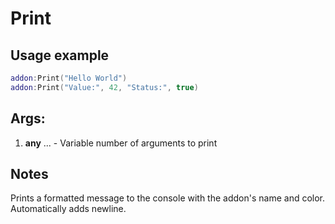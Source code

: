 # Print

## Usage example
```lua
addon:Print("Hello World")
addon:Print("Value:", 42, "Status:", true)
```

## Args:
1. **any** ... - Variable number of arguments to print

## Notes
Prints a formatted message to the console with the addon's name and color. Automatically adds newline.
